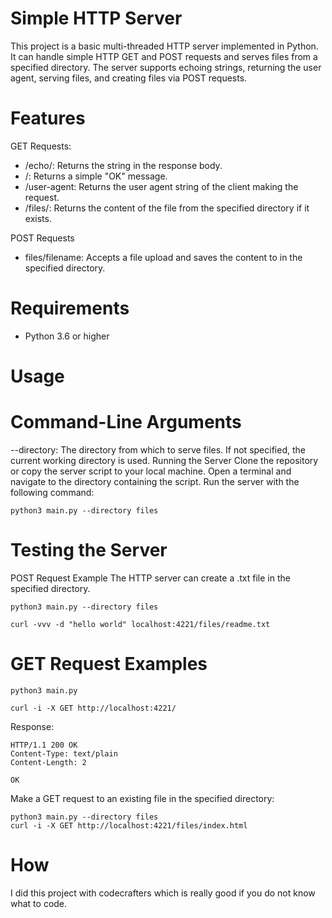 # Simple HTTP Server

This project is a basic multi-threaded HTTP server implemented in Python. It can handle simple HTTP GET and POST requests and serves files from a specified directory. The server supports echoing strings, returning the user agent, serving files, and creating files via POST requests.

# Features
GET Requests:
-  /echo/<string>: Returns the string <string> in the response body.
-  /: Returns a simple "OK" message.
-  /user-agent: Returns the user agent string of the client making the request.
-  /files/<filename>: Returns the content of the file <filename> from the specified directory if it exists.

POST Requests
- files/filename: Accepts a file upload and saves the content to <filename> in the specified directory.

# Requirements
- Python 3.6 or higher

# Usage
# Command-Line Arguments
--directory: The directory from which to serve files. If not specified, the current working directory is used.
Running the Server
Clone the repository or copy the server script to your local machine.
Open a terminal and navigate to the directory containing the script.
Run the server with the following command:
```
python3 main.py --directory files
```
# Testing the Server
POST Request Example
The HTTP server can create a .txt file in the specified directory.

```
python3 main.py --directory files
```

```
curl -vvv -d "hello world" localhost:4221/files/readme.txt
```
# GET Request Examples
```
python3 main.py 
```

```
curl -i -X GET http://localhost:4221/
```
Response:

```
HTTP/1.1 200 OK
Content-Type: text/plain
Content-Length: 2

OK
```

Make a GET request to an existing file in the specified directory:


```
python3 main.py --directory files
curl -i -X GET http://localhost:4221/files/index.html
```

# How
I did this project with codecrafters which is really good if you do not know what to code.


